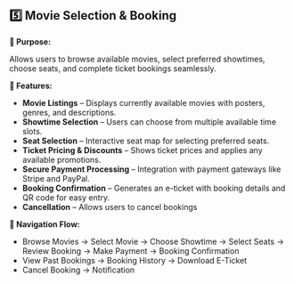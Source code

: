 ## 5️⃣ Movie Selection & Booking

**🔹 Purpose:**

Allows users to browse available movies, select preferred showtimes, choose seats, and complete ticket bookings seamlessly.

**🔹 Features:**

- **Movie Listings** – Displays currently available movies with posters, genres, and descriptions.
- **Showtime Selection** – Users can choose from multiple available time slots.
- **Seat Selection** – Interactive seat map for selecting preferred seats.
- **Ticket Pricing & Discounts** – Shows ticket prices and applies any available promotions.
- **Secure Payment Processing** – Integration with payment gateways like Stripe and PayPal.
- **Booking Confirmation** – Generates an e-ticket with booking details and QR code for easy entry.
- **Cancellation** – Allows users to cancel bookings

**🔹 Navigation Flow:**

- Browse Movies → Select Movie → Choose Showtime → Select Seats → Review Booking → Make Payment → Booking Confirmation
- View Past Bookings → Booking History → Download E-Ticket
- Cancel Booking → Notification